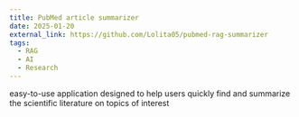 ```yaml
---
title: PubMed article summarizer
date: 2025-01-20
external_link: https://github.com/Lolita05/pubmed-rag-summarizer
tags:
  - RAG
  - AI
  - Research
---
```


easy-to-use application designed to help users quickly find and summarize the scientific literature on topics of interest
<!--more-->
